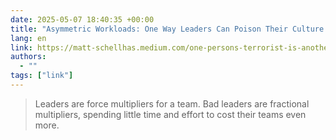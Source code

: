 ```yaml
---
date: 2025-05-07 18:40:35 +00:00
title: "Asymmetric Workloads: One Way Leaders Can Poison Their Culture | by Matt Schellhas | Oct 2021 | Medium"
lang: en
link: https://matt-schellhas.medium.com/one-persons-terrorist-is-another-person-s-manager-23a619b17be1
authors:
  - ""
tags: ["link"]
---
```



> Leaders are force multipliers for a team. Bad leaders are fractional multipliers, spending little time and effort to cost their teams even more.
